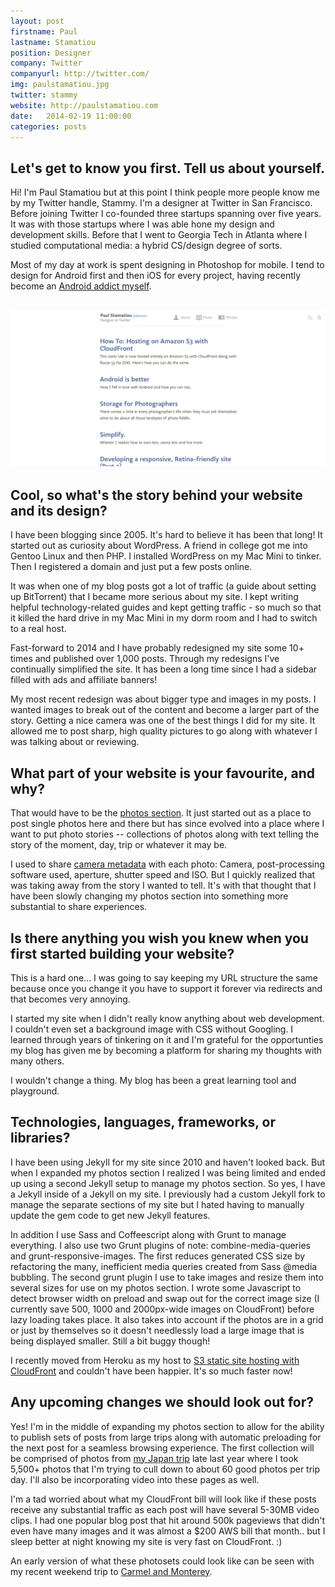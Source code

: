 ```yaml
---
layout: post
firstname: Paul
lastname: Stamatiou
position: Designer
company: Twitter
companyurl: http://twitter.com/
img: paulstamatiou.jpg
twitter: stammy
website: http://paulstamatiou.com
date:   2014-02-19 11:00:00
categories: posts
---
```


## Let's get to know you first. Tell us about yourself.

Hi! I'm Paul Stamatiou but at this point I think people more people know me by my Twitter handle, Stammy. I'm a designer at Twitter in San Francisco. Before joining Twitter I co-founded three startups spanning over five years. It was with those startups where I was able hone my design and development skills. Before that I went to Georgia Tech in Atlanta where I studied computational media: a hybrid CS/design degree of sorts.

Most of my day at work is spent designing in Photoshop for mobile. I tend to design for Android first and then iOS for every project, having recently become an [Android addict myself](http://paulstamatiou.com/android-is-better/). 

## ![screenshot](/images/screenshots/paulstamatiou.jpg)

## Cool, so what's the story behind your website and its design?

I have been blogging since 2005. It's hard to believe it has been that long! It started out as curiosity about WordPress. A friend in college got me into Gentoo Linux and then PHP. I installed WordPress on my Mac Mini to tinker. Then I registered a domain and just put a few posts online. 

It was when one of my blog posts got a lot of traffic (a guide about setting up BitTorrent) that I became more serious about my site. I kept writing helpful technology-related guides and kept getting traffic - so much so that it killed the hard drive in my Mac Mini in my dorm room and I had to switch to a real host. 

Fast-forward to 2014 and I have probably redesigned my site some 10+ times and published over 1,000 posts. Through my redesigns I've continually simplified the site. It has been a long time since I had a sidebar filled with ads and affiliate banners!

My most recent redesign was  about bigger type and images in my posts. I wanted images to break out of the content and become a larger part of the story. Getting a nice camera was one of the best things I did for my site. It allowed me to post sharp, high quality pictures to go along with whatever I was talking about or reviewing.

## What part of your website is your favourite, and why?

That would have to be the [photos section](http://paulstamatiou.com/photos/). It just started out as a place to post single photos here and there but has since evolved into a place where I want to put photo stories -- collections of photos along with text telling the story of the moment, day, trip or whatever it may be. 

I used to share [camera metadata](http://dribbble.com/shots/836966-Finalized-Photo-page/attachments/87570) with each photo: Camera, post-processing software used, aperture, shutter speed and ISO. But I quickly realized that was taking away from the story I wanted to tell. It's with that thought that I have been slowly changing my photos section into something more substantial to share experiences.

## Is there anything you wish you knew when you first started building your website?

This is a hard one... I was going to say keeping my URL structure the same because once you change it you have to support it forever via redirects and that becomes very annoying.

I started my site when I didn't really know anything about web development. I couldn't even set a background image with CSS without Googling. I learned through years of tinkering on it and I'm grateful for the opportunties my blog has given me by becoming a platform for sharing my thoughts with many others.

I wouldn't change a thing. My blog has been a great learning tool and playground.

## Technologies, languages, frameworks, or libraries?

I have been using Jekyll for my site since 2010 and haven't looked back. But when I expanded my photos section I realized I was being limited and ended up using a second Jekyll setup to manage my photos section. So yes, I have a Jekyll inside of a Jekyll on my site. I previously had a custom Jekyll fork to manage the separate sections of my site but I hated having to manually update the gem code to get new Jekyll features.

In addition I use Sass and Coffeescript along with Grunt to manage everything. I also use two Grunt plugins of note: combine-media-queries and grunt-responsive-images. The first reduces generated CSS size by refactoring the many, inefficient media queries created from Sass @media bubbling. The second grunt plugin I use to take images and resize them into several sizes for use on my photos section. I wrote some Javascript to detect browser width on preload and swap out for the correct image size (I currently save 500, 1000 and 2000px-wide images on CloudFront) before lazy loading takes place. It also takes into account if the photos are in a grid or just by themselves so it doesn't needlessly load a large image that is being displayed smaller. Still a bit buggy though!

I recently moved from Heroku as my host to [S3 static site hosting with CloudFront](http://paulstamatiou.com/hosting-on-amazon-s3-with-cloudfront/) and couldn't have been happier. It's so much faster now!

## Any upcoming changes we should look out for?

Yes! I'm in the middle of expanding my photos section to allow for the ability to publish sets of posts from large trips along with automatic preloading for the next post for a seamless browsing experience. The first collection will be comprised of photos from [my Japan trip](http://www.youtube.com/watch?v=8fR4MjImSU0) late last year where I took 5,500+ photos that I'm trying to cull down to about 60 good photos per trip day. I'll also be incorporating video into these pages as well. 

I'm a tad worried about what my CloudFront bill will look like if these posts receive any substantial traffic as each post will have several 5-30MB video clips. I had one popular blog post that hit around 500k pageviews that didn't even have many images and it was almost a $200 AWS bill that month.. but I sleep better at night knowing my site is very fast on CloudFront. :)

An early version of what these photosets could look like can be seen with my recent weekend trip to [Carmel and Monterey](http://paulstamatiou.com/photos/carmel-monterey/).

